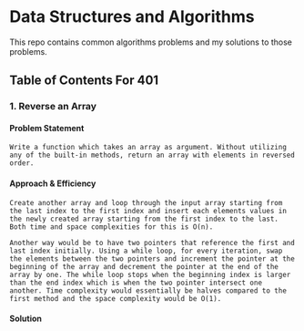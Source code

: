 # Data Structures and Algorithms 

This repo contains common algorithms problems and my solutions to those problems.

## Table of Contents For 401

### 1. Reverse an Array

#### Problem Statement

    Write a function which takes an array as argument. Without utilizing any of the built-in methods, return an array with elements in reversed order.

#### Approach & Efficiency 

    Create another array and loop through the input array starting from the last index to the first index and insert each elements values in the newly created array starting from the first index to the last. Both time and space complexities for this is O(n). 

    Another way would be to have two pointers that reference the first and last index initially. Using a while loop, for every iteration, swap the elements between the two pointers and increment the pointer at the beginning of the array and decrement the pointer at the end of the array by one. The while loop stops when the beginning index is larger than the end index which is when the two pointer intersect one another. Time complexity would essentially be halves compared to the first method and the space complexity would be O(1).

#### Solution 

